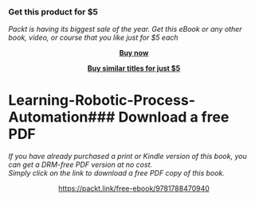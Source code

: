 
### Get this product for $5

<i>Packt is having its biggest sale of the year. Get this eBook or any other book, video, or course that you like just for $5 each</i>


<b><p align='center'>[Buy now](https://packt.link/9781788470940)</p></b>


<b><p align='center'>[Buy similar titles for just $5](https://subscription.packtpub.com/search)</p></b>


# Learning-Robotic-Process-Automation### Download a free PDF

 <i>If you have already purchased a print or Kindle version of this book, you can get a DRM-free PDF version at no cost.<br>Simply click on the link to download a free PDF copy of this book.</i>
<p align="center"> <a href="https://packt.link/free-ebook/9781788470940">https://packt.link/free-ebook/9781788470940 </a> </p>